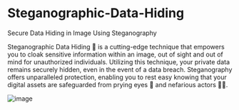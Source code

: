 # Steganographic-Data-Hiding
Secure Data Hiding in Image Using Steganography

Steganographic Data Hiding 🔐 is a cutting-edge technique that empowers you to cloak sensitive information within an image, out of sight and out of mind for unauthorized individuals. Utilizing this technique, your private data remains securely hidden, even in the event of a data breach. Steganography offers unparalleled protection, enabling you to rest easy knowing that your digital assets are safeguarded from prying eyes 🧐 and nefarious actors 🕵️‍♂️.

![image](https://github.com/user-attachments/assets/256e08ef-8712-4f4d-8dcd-604baed719b5)

